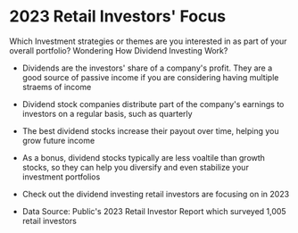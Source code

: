 # 2023 Retail Investors' Focus
 Which Investment strategies or themes are you interested in as part of your overall portfolio?
 Wondering How Dividend Investing Work?

 - Dividends are the investors' share of a company's profit. They are a good source of passive income if you are considering having multiple straems of income
 
 - Dividend stock companies distribute part of the company's earnings to investors on a regular basis, such as quarterly

 - The best dividend stocks increase their payout over time, helping you grow future income

 - As a bonus, dividend stocks typically are less voaltile than growth stocks, so they can help you diversify and even stabilize your investment portfolios

 - Check out the dividend investing retail investors are focusing on in 2023


 - Data Source: Public's 2023 Retail Investor Report which surveyed 1,005 retail investors